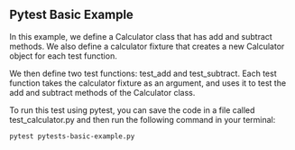 ## Pytest Basic Example

In this example, we define a Calculator class that has add and subtract methods. We also define a calculator fixture that creates a new Calculator object for each test function.

We then define two test functions: test_add and test_subtract. Each test function takes the calculator fixture as an argument, and uses it to test the add and subtract methods of the Calculator class.

To run this test using pytest, you can save the code in a file called test_calculator.py and then run the following command in your terminal:

`pytest pytests-basic-example.py`